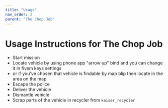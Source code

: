 ```yaml
---
title: "Usage"
nav_order: 2
parent: "The Chop Job"
---
```


# Usage Instructions for The Chop Job

- Start mission
- Locate vehicle by using phone app "arrow up" bind and you can change it in fivem keys settings 
- or if you've chosen that vehicle is findable by map blip then locate in the area on the map
- Escape the police
- Deliver the vehicle
- Dismantle vehicle
- Scrap parts of the vehicle in recycler from `kaiser_recycler`